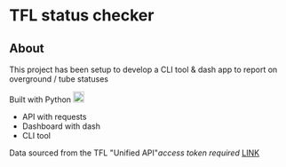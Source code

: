 # TFL status checker

## About

This project has been setup to develop a CLI tool & dash app to report on overground / tube statuses

Built with Python <img src="https://user-images.githubusercontent.com/25181517/183423507-c056a6f9-1ba8-4312-a350-19bcbc5a8697.png" width="20" height="20" />

* API with requests
* Dashboard with dash
* CLI tool

Data sourced from the TFL "Unified API"_access token required_ [LINK](https://tfl.gov.uk/info-for/open-data-users/unified-api)
